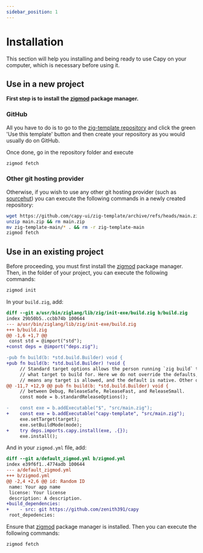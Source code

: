 ```yaml
---
sidebar_position: 1
---
```


# Installation

This section will help you installing and being ready to use Capy on your computer, which is necessary before using it.

## Use in a new project

**First step is to install the [zigmod](https://github.com/nektro/zigmod) package manager.**

### GitHub

All you have to do is to go to the [zig-template repository](https://github.com/zenith391/capy-template)
and click the green 'Use this template' button and then create your repository as you would usually do on GitHub.

Once done, go in the repository folder and execute
```sh
zigmod fetch
```

### Other git hosting provider

Otherwise, if you wish to use any other git hosting provider (such as [sourcehut](https://sr.ht))
you can execute the following commands in a newly created repository:
```sh
wget https://github.com/capy-ui/zig-template/archive/refs/heads/main.zip
unzip main.zip && rm main.zip
mv zig-template-main/* . && rm -r zig-template-main
zigmod fetch
```

## Use in an existing project

Before proceeding, you must first install the [zigmod](https://github.com/nektro/zigmod) package manager.
Then, in the folder of your project,
you can execute the following commands:
```sh
zigmod init
```
In your `build.zig`, add:
```diff
diff --git a/usr/bin/ziglang/lib/zig/init-exe/build.zig b/build.zig
index 29b50b5..ccbb74b 100644
--- a/usr/bin/ziglang/lib/zig/init-exe/build.zig
+++ b/build.zig
@@ -1,6 +1,7 @@
 const std = @import("std");
+const deps = @import("deps.zig");

-pub fn build(b: *std.build.Builder) void {
+pub fn build(b: *std.build.Builder) !void {
     // Standard target options allows the person running `zig build` to choose
     // what target to build for. Here we do not override the defaults, which
     // means any target is allowed, and the default is native. Other options
@@ -11,7 +12,9 @@ pub fn build(b: *std.build.Builder) void {
     // between Debug, ReleaseSafe, ReleaseFast, and ReleaseSmall.
     const mode = b.standardReleaseOptions();

-    const exe = b.addExecutable("$", "src/main.zig");
+    const exe = b.addExecutable("capy-template", "src/main.zig");
     exe.setTarget(target);
     exe.setBuildMode(mode);
+    try deps.imports.capy.install(exe, .{});
     exe.install();
```
And in your `zigmod.yml` file, add:
```diff
diff --git a/default_zigmod.yml b/zigmod.yml
index e39f6f1..4774adb 100644
--- a/default_zigmod.yml
+++ b/zigmod.yml
@@ -2,4 +2,6 @@ id: Random ID
 name: Your app name
 license: Your license
 description: A description.
+build_dependencies:
+    - src: git https://github.com/zenith391/capy
 root_depedencies:
```
Ensure that [zigmod](https://github.com/nektro/zigmod) package manager is installed.
Then you can execute the following commands:
```sh
zigmod fetch
```
